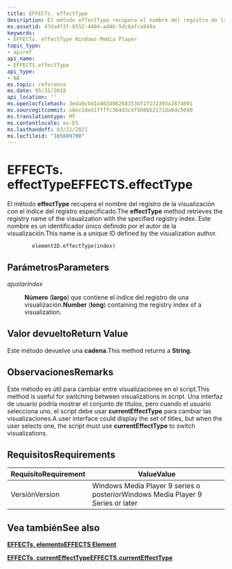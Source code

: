 ```yaml
---
title: EFFECTs. effectType
description: El método effectType recupera el nombre del registro de la visualización con el índice del registro especificado. Este nombre es un identificador único definido por el autor de la visualización.
ms.assetid: 47da4f3f-8552-4404-ad46-5dc6afca849a
keywords:
- EFFECTs. effectType Windows Media Player
topic_type:
- apiref
api_name:
- EFFECTS.effectType
api_type:
- NA
ms.topic: reference
ms.date: 05/31/2018
api_location: ''
ms.openlocfilehash: 3eda9cbd1a4634062683536f1f132393a2874691
ms.sourcegitcommit: c8ec1ded1ffffc364d3c4f560bb2171da0dc5040
ms.translationtype: MT
ms.contentlocale: es-ES
ms.lasthandoff: 03/22/2021
ms.locfileid: "105699700"
---
```

# <a name="effectseffecttype"></a><span data-ttu-id="1f0e2-105">EFFECTs. effectType</span><span class="sxs-lookup"><span data-stu-id="1f0e2-105">EFFECTS.effectType</span></span>

<span data-ttu-id="1f0e2-106">El método **effectType** recupera el nombre del registro de la visualización con el índice del registro especificado.</span><span class="sxs-lookup"><span data-stu-id="1f0e2-106">The **effectType** method retrieves the registry name of the visualization with the specified registry index.</span></span> <span data-ttu-id="1f0e2-107">Este nombre es un identificador único definido por el autor de la visualización.</span><span class="sxs-lookup"><span data-stu-id="1f0e2-107">This name is a unique ID defined by the visualization author.</span></span>

``` syntax
        elementID.effectType(index)
```

## <a name="parameters"></a><span data-ttu-id="1f0e2-108">Parámetros</span><span class="sxs-lookup"><span data-stu-id="1f0e2-108">Parameters</span></span>

<dl> <dt>

<span data-ttu-id="1f0e2-109"><span id="index"></span><span id="INDEX"></span>*ajustar*</span><span class="sxs-lookup"><span data-stu-id="1f0e2-109"><span id="index"></span><span id="INDEX"></span>*index*</span></span>
</dt> <dd>

<span data-ttu-id="1f0e2-110">**Número** (**largo**) que contiene el índice del registro de una visualización.</span><span class="sxs-lookup"><span data-stu-id="1f0e2-110">**Number** (**long**) containing the registry index of a visualization.</span></span>

</dd> </dl>

## <a name="return-value"></a><span data-ttu-id="1f0e2-111">Valor devuelto</span><span class="sxs-lookup"><span data-stu-id="1f0e2-111">Return Value</span></span>

<span data-ttu-id="1f0e2-112">Este método devuelve una **cadena**.</span><span class="sxs-lookup"><span data-stu-id="1f0e2-112">This method returns a **String**.</span></span>

## <a name="remarks"></a><span data-ttu-id="1f0e2-113">Observaciones</span><span class="sxs-lookup"><span data-stu-id="1f0e2-113">Remarks</span></span>

<span data-ttu-id="1f0e2-114">Este método es útil para cambiar entre visualizaciones en el script.</span><span class="sxs-lookup"><span data-stu-id="1f0e2-114">This method is useful for switching between visualizations in script.</span></span> <span data-ttu-id="1f0e2-115">Una interfaz de usuario podría mostrar el conjunto de títulos, pero cuando el usuario selecciona uno, el script debe usar **currentEffectType** para cambiar las visualizaciones.</span><span class="sxs-lookup"><span data-stu-id="1f0e2-115">A user interface could display the set of titles, but when the user selects one, the script must use **currentEffectType** to switch visualizations.</span></span>

## <a name="requirements"></a><span data-ttu-id="1f0e2-116">Requisitos</span><span class="sxs-lookup"><span data-stu-id="1f0e2-116">Requirements</span></span>



| <span data-ttu-id="1f0e2-117">Requisito</span><span class="sxs-lookup"><span data-stu-id="1f0e2-117">Requirement</span></span> | <span data-ttu-id="1f0e2-118">Value</span><span class="sxs-lookup"><span data-stu-id="1f0e2-118">Value</span></span> |
|--------------------|---------------------------------------------------|
| <span data-ttu-id="1f0e2-119">Versión</span><span class="sxs-lookup"><span data-stu-id="1f0e2-119">Version</span></span><br/> | <span data-ttu-id="1f0e2-120">Windows Media Player 9 series o posterior</span><span class="sxs-lookup"><span data-stu-id="1f0e2-120">Windows Media Player 9 Series or later</span></span><br/> |



## <a name="see-also"></a><span data-ttu-id="1f0e2-121">Vea también</span><span class="sxs-lookup"><span data-stu-id="1f0e2-121">See also</span></span>

<dl> <dt>

[<span data-ttu-id="1f0e2-122">**EFFECTs, elemento**</span><span class="sxs-lookup"><span data-stu-id="1f0e2-122">**EFFECTS Element**</span></span>](effects-element.md)
</dt> <dt>

[<span data-ttu-id="1f0e2-123">**EFFECTs. currentEffectType**</span><span class="sxs-lookup"><span data-stu-id="1f0e2-123">**EFFECTS.currentEffectType**</span></span>](effects-currenteffecttype.md)
</dt> </dl>

 

 





